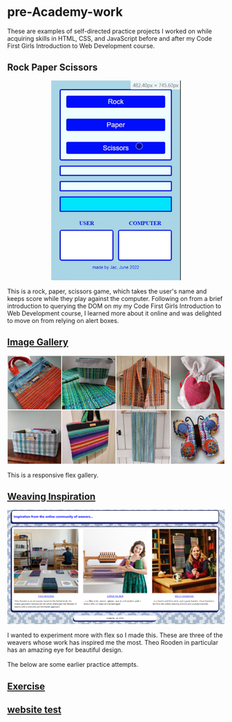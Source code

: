 # pre-Academy-work

These are examples of self-directed practice projects I worked on while acquiring skills in HTML, CSS, and JavaScript before and after my Code First Girls Introduction to Web Development course.

## Rock Paper Scissors
<p align="center">
<img src="/Recording 2023-01-13 at 16.29.04.gif" width=300px alt="gif of game in action">
</p>
This is a rock, paper, scissors game, which takes the user's name and keeps score while they play against the computer. Following on from a brief introduction to querying the DOM on my my Code First Girls Introduction to Web Development course, I learned more about it online and was delighted to move on from relying on alert boxes. 
 <br>

## [Image Gallery](https://github.com/Jacamy/pre-Academy-work/tree/main/image-gallery)
<p align="center">
<img src="aa.png" width="600px" alt="grid of 8 images of handwoven bags, scarves, and decorative items">
</p>
This is a responsive flex gallery.


## [Weaving Inspiration](https://github.com/Jacamy/pre-Academy-work/tree/main/weaving-inspiration)
<p align="center">
<img src="g.png" width="600px" alt="3 images of weavers on a background of a weaving draft">
</p>
I wanted to experiment more with flex so I made this. These are three of the weavers whose work has inspired me the most. Theo Rooden in particular has an amazing eye for beautiful design.  
<br />
<br>
The below are some earlier practice attempts.


## [Exercise](https://github.com/JacDoesJS/pre-Academy-work/tree/main/exercise)

## [website test](https://github.com/JacDoesJS/pre-Academy-work/tree/main/website-test)
